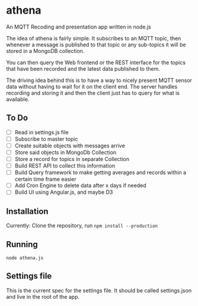 athena
======

An MQTT Recoding and presentation app written in node.js

The idea of athena is fairly simple. It subscribes to an MQTT topic,
then whenever a message is published to that topic or any sub-topics
it will be stored in a MongoDB collection.

You can then query the Web frontend or the REST interface for the topics
that have been recorded and the latest data published to them.

The driving idea behind this is to have a way to nicely present MQTT
 sensor data without having to wait for it on the client end.
 The server handles
recording and storing it and then the client just has to query for
 what is available.

## To Do
- [ ] Read in settings.js file
- [ ] Subscribe to master topic
- [ ] Create suitable objects with messages arrive
- [ ] Store said objects in MongoDb Collection
- [ ] Store a record for topics in separate Collection
- [ ] Build REST API to collect this information
- [ ] Build Query framework to make getting averages and records within a certain time frame easier
- [ ] Add Cron Engine to delete data after x days if needed
- [ ] Build UI using Angular.js, and maybe D3

## Installation

Currently: Clone the repository, run `npm install --production`

## Running

`node athena.js`

## Settings file
This is the current spec for the settings file. It should be called settings.json and live in the root of the app.
